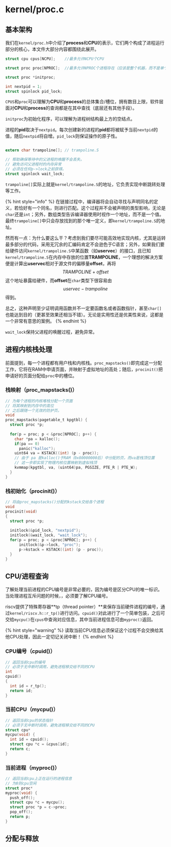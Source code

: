 # kernel/proc.c

## 基本架构

我们在`kernel/proc.h`中介绍了**process**和**CPU**的表示，它们两个构成了进程运行部分的核心，本文件大部分内容都围绕此展开。

```c
struct cpu cpus[NCPU];    //最多允许NCPU个CPU

struct proc proc[NPROC];  //最多允许NPROC个进程存在（应该是整个机器，而不是单个CPU）

struct proc *initproc;

int nextpid = 1;
struct spinlock pid_lock;
```

`CPUS`和`proc`可以理解为**CPU**和**process**的总体集合/槽位，拥有数目上限，软件层面对**CPU**和**process**的查询都是在其中查找（底层还有其他手段）。

`initproc`为初始化程序，可以理解为进程树结构最上方的空结点。

进程的**pid**取决于`nextpid`。每次创建新的进程的**pid**都将被赋予当前`nextpid`的值，随后`nextpid`将自增。`pid_lock`则保证操作的原子性。

```c

extern char trampoline[]; // trampoline.S

// 帮助确保等待中的父进程的唤醒不会丢失。
// 避免访问父进程时的内存异常
// 必须在任何p->lock之前获得。
struct spinlock wait_lock;
```

`trampoline[]`实际上就是`kernel/trampoline.S`的地址，它负责实现中断跳转处理等工作。

{% hint style="info" %}
在链接过程中，编译器将会自动寻找与声明同名的定义，若恰好有一个同名，则进行匹配。这个过程并不会被声明的类型影响，无论是`char`还是`int`；另外，数组类型告诉编译器使用时视作一个地址，而不是一个值。最终`trampoline[]`中只会存放找到的那个唯一定义，即`kernel/trampoline.S`的地址。

然而有一点：为什么要这么干？考虑到我们要尽可能高效地实现内核，尤其是运转最多部分的代码，采用无冗余的汇编码肯定不会逊色于C语言；另外，如果我们要给硬件访问`kernel/trampoline.S`中某函数（如**uservec**）的接口，且已知`kernel/trampoline.S`在内存中存放的位置**TRAMPOLINE**，一个理想的解决方案便是计算出**uservec**相对于源文件的偏移量**offset**，再将 $$TRAMPOLINE+offset$$ 这个地址暴露给硬件，而**offset**在`char`类型下很容易由$$uservec-trampoline$$ 得到。

总之，这种声明至少证明调用函数并不一定要函数名或者函数指针，甚至`char[]`也能达到目的（更甚至效果还相当不错）。无论是实用性还是优美性来说，这都是一个非常有意思的案例。
{% endhint %}

`wait_lock`保持父进程的唤醒过程，避免异常。

## 进程内核栈处理

前面提到，每一个进程都有用户栈和内核栈。`proc_mapstacks()`即完成这一分配工作，它将在RAM中申请页面，并映射于虚拟地址的高处；随后，`procinit()`把申请好的页面分配给`proc`中的槽位。

### 栈映射（proc\_mapstacks\(\)）

```c
// 为每个进程的内核堆栈分配一个页面
// 将其映射到内存中的高位
// 之后跟随一个无效的防护页。
void
proc_mapstacks(pagetable_t kpgtbl) {
  struct proc *p;
  
  for(p = proc; p < &proc[NPROC]; p++) {
    char *pa = kalloc();
    if(pa == 0)
      panic("kalloc");
    uint64 va = KSTACK((int) (p - proc));
    // 由于 pa 是kalloc()于RAM（0x80000000后）中分配的页，而va是栈顶位置
    // 这一步即实现了物理内核位置映射到虚拟栈顶
    kvmmap(kpgtbl, va, (uint64)pa, PGSIZE, PTE_R | PTE_W);
  }
}
```

### 栈初始化（procinit\(\)）

```c
// 将由proc_mapstacks()分配的kstack交给各个进程
void
procinit(void)
{
  struct proc *p;
  
  initlock(&pid_lock, "nextpid");
  initlock(&wait_lock, "wait_lock");
  for(p = proc; p < &proc[NPROC]; p++) {
      initlock(&p->lock, "proc");
      p->kstack = KSTACK((int) (p - proc));
  }
}
```

## CPU/进程查询

了解处理当前进程的CPU编号是非常必要的，因为编号是区分CPU的唯一标识。当处理进程互斥问题的时候，，必须要了解CPU编号。

riscv提供了特殊寄存器**tp（thread pointer）**来保存当前硬件进程的编号，通过`kernel/riscv.h::r_tp()`进行访问。`cpuid()`对此进行了一个简单包装，之后可交给`mycpu()`在`cpus`中查询对应信息，其中当前进程信息可由`myproc()`返回。

{% hint style="warning" %}
读取当前CPU信息必须保证这个过程不会交换给其他CPU处理，因此一定切记关闭中断！
{% endhint %}

### CPU编号（cpuid\(\)）

```c
// 返回当前cpu的编号
// 必须于无中断时调用，避免进程移交给不同的CPU
int
cpuid()
{
  int id = r_tp();
  return id;
}
```

### 当前CPU（mycpu\(\)）

```c
// 返回当前cpu的状态指针
// 必须于无中断时调用，避免进程移交给不同的CPU
struct cpu*
mycpu(void) {
  int id = cpuid();
  struct cpu *c = &cpus[id];
  return c;
}
```

### 当前进程（myproc\(\)）

```c
// 返回当前cpu上正在运行的进程信息
// 为0则cpu空闲
struct proc*
myproc(void) {
  push_off();
  struct cpu *c = mycpu();
  struct proc *p = c->proc;
  pop_off();
  return p;
}
```

## 分配与释放



